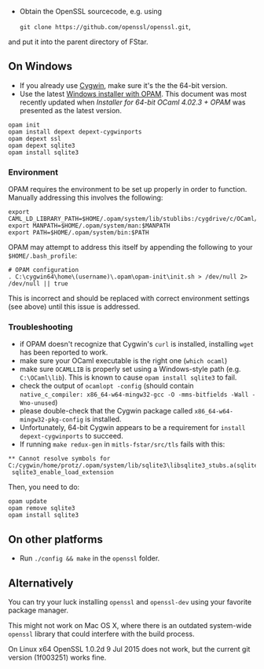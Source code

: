 * Obtain the OpenSSL sourcecode, e.g. using

  `git clone https://github.com/openssl/openssl.git`,

and put it into the parent directory of FStar.

## On Windows

* If you already use [Cygwin](http://cygwin.com/), make sure it's the the 64-bit version.
* Use the latest [Windows installer with OPAM](https://protz.github.io/ocaml-installer/). This document was most recently updated when *Installer for 64-bit OCaml 4.02.3 + OPAM* was presented as the latest version.

```
opam init
opam install depext depext-cygwinports
opam depext ssl
opam depext sqlite3
opam install sqlite3
```

### Environment

OPAM requires the environment to be set up properly in order to function. Manually addressing this involves the following:
```
export CAML_LD_LIBRARY_PATH=$HOME/.opam/system/lib/stublibs:/cygdrive/c/OCaml/lib/stublibs
export MANPATH=$HOME/.opam/system/man:$MANPATH
export PATH=$HOME/.opam/system/bin:$PATH
```
OPAM may attempt to address this itself by appending the following to your `$HOME/.bash_profile`:
```
# OPAM configuration
. C:\cygwin64\home\(username)\.opam\opam-init\init.sh > /dev/null 2> /dev/null || true
```
This is incorrect and should be replaced with correct environment settings  (see above) until this issue is addressed.

### Troubleshooting

- if OPAM doesn't recognize that Cygwin's `curl` is installed, installing `wget` has been reported to work.
- make sure your OCaml executable is the right one (`which ocaml`)
- make sure `OCAMLLIB` is properly set using a Windows-style path (e.g. `C:\OCaml\lib`). This is known to cause `opam install sqlite3` to fail.
- check the output of `ocamlopt -config` (should contain
  `native_c_compiler: x86_64-w64-mingw32-gcc -O -mms-bitfields -Wall -Wno-unused`)
- please double-check that the Cygwin package called
  `x86_64-w64-mingw32-pkg-config` is installed.
- Unfortunately, 64-bit Cygwin appears to be a requirement for `install depext-cygwinports` to succeed. 
- If running `make redux-gen` in `mitls-fstar/src/tls` fails with this:

```
** Cannot resolve symbols for C:/cygwin/home/protz/.opam/system/lib/sqlite3\libsqlite3_stubs.a(sqlite3_stubs.o):
 sqlite3_enable_load_extension
```

Then, you need to do:

```
opam update
opam remove sqlite3
opam install sqlite3
```

## On other platforms

* Run `./config && make` in the `openssl` folder.

## Alternatively

You can try your luck installing `openssl` and `openssl-dev` using
your favorite package manager.

This might not work on Mac OS X, where there is an outdated
system-wide `openssl` library that could interfere with the build process.

On Linux x64 OpenSSL 1.0.2d 9 Jul 2015 does not work, but the current
git version (1f003251) works fine.
